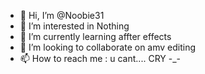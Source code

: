 - 👋 Hi, I’m @Noobie31
- 👀 I’m interested in Nothing 
- 🌱 I’m currently learning affter effects
- 💞️ I’m looking to collaborate on amv editing
- 📫 How to reach me : u cant.... CRY -_-

<!---
Noobie31/Noobie31 is a ✨ special ✨ repository because its `README.md` (this file) appears on your GitHub profile.
You can click the Preview link to take a look at your changes.
--->
